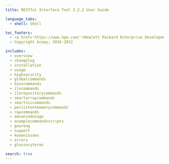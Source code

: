 ```yaml
---
title: RESTful Interface Tool 3.2.2 User Guide

language_tabs:
  - shell: Shell

toc_footers:
  - <a href='https://www.hpe.com/'>Hewlett Packard Enterprise Development LP</a>
  - Copyright &copy; 2016-2022

includes:
  - overview
  - changelog
  - installation
  - usage
  - highsecurity
  - globalcommands
  - bioscommands
  - ilocommands
  - ilorepositorycommands
  - smartarraycommands
  - smartniccommands
  - persistentmemorycommands
  - rawcommands
  - advancedusage
  - examplecommandsscripts
  - gowrong
  - support
  - knownissues
  - errors
  - glossaryterms

search: true
---
```


